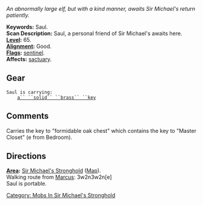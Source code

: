 *An abnormally large elf, but with a kind manner, awaits Sir Michael's
return patiently.*

**Keywords:** Saul.  
**Scan Description:** Saul, a personal friend of Sir Michael's awaits
here.  
**[Level](Level.md "wikilink"):** 65.  
**[Alignment](Alignment.md "wikilink"):** Good.  
**[Flags](:Category:_Mob_Types.md "wikilink"):**
[sentinel](Sentinel_Mobs.md "wikilink").  
**Affects:** [sactuary](Sanctuary.md "wikilink").  

## Gear

`Saul is carrying:`  
`    `[`a`` ``solid`` ``brass`` ``key`](a_solid_brass_key "wikilink")

## Comments

Carries the key to "formidable oak chest" which contains the key to
"Master Closet" (e from Bedroom).

## Directions

**[Area](:Category:_Areas.md "wikilink"):** [Sir Michael's
Stronghold](:Category:_Sir_Michael's_Stronghold.md "wikilink")
([Map](Sir_Michael's_Stronghold_Map.md "wikilink")).  
Walking route from [Marcus](Marcus.md "wikilink"): 3w2n3w2n\[e\]  
Saul is portable.  

[Category: Mobs In Sir Michael's
Stronghold](Category:_Mobs_In_Sir_Michael's_Stronghold "wikilink")
